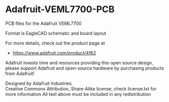 # Adafruit-VEML7700-PCB
PCB files for the Adafruit VEML7700

Format is EagleCAD schematic and board layout

For more details, check out the product page at

   * https://www.adafruit.com/product/4162

Adafruit invests time and resources providing this open source design, 
please support Adafruit and open-source hardware by purchasing 
products from Adafruit!

Designed by Adafruit Industries.  
Creative Commons Attribution, Share-Alike license, check license.txt for more information
All text above must be included in any redistribution

